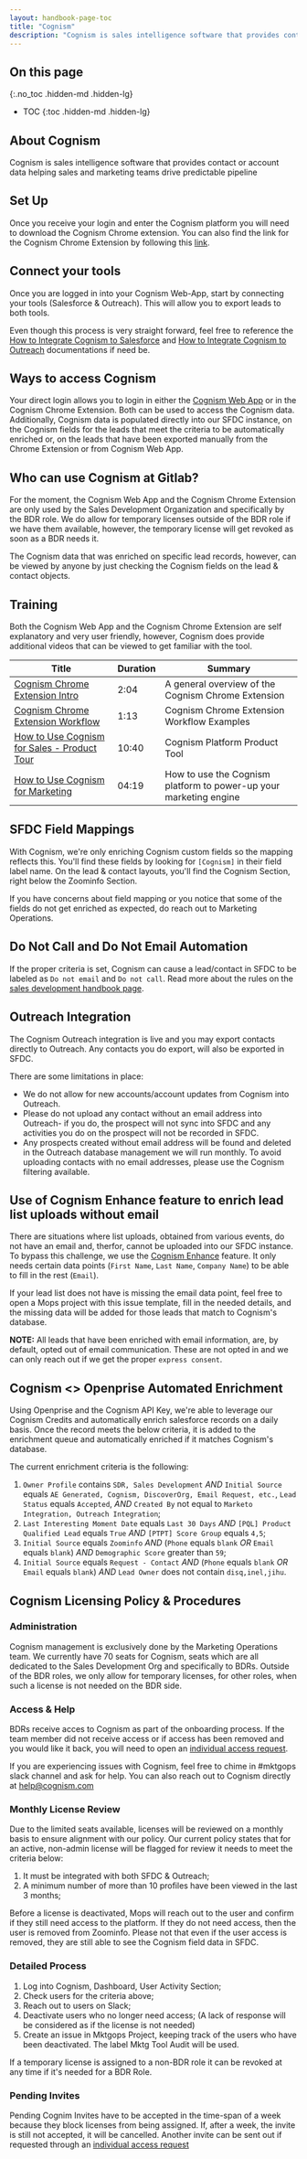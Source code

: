 ```yaml
---
layout: handbook-page-toc
title: "Cognism"
description: "Cognism is sales intelligence software that provides contact or account data helping sales and marketing teams drive predictable pipeline"
---
```


## On this page
{:.no_toc .hidden-md .hidden-lg}

- TOC
{:toc .hidden-md .hidden-lg}

## About Cognism

Cognism is sales intelligence software that provides contact or account data helping sales and marketing teams drive predictable pipeline

## Set Up

Once you receive your login and enter the Cognism platform you will need to download the Cognism Chrome extension. You can also find the link for the Cognism Chrome Extension by following this [link](https://help.cognism.com/hc/en-gb/articles/4403402216722-How-to-install-the-Cognism-Chrome-Extension). 

## Connect your tools

Once you are logged in into your Cognism Web-App, start by connecting your tools (Salesforce & Outreach). This will allow you to export leads to both tools. 

Even though this process is very straight forward, feel free to reference the [How to Integrate Cognism to Salesforce](https://help.cognism.com/hc/en-gb/articles/4407455139602-How-to-Integrate-Cognism-to-Salesforce-) and [How to Integrate Cognism to Outreach](https://help.cognism.com/hc/en-gb/articles/4403394602130-How-to-integrate-Cognism-to-Outreach) documentations if need be. 

## Ways to access Cognism

Your direct login allows you to login in either the [Cognism Web App](https://app.cognism.com/auth/sign-in) or in the Cognism Chrome Extension. Both can be used to access the Cognism data. Additionally, Cognism data is populated directly into our SFDC instance, on the Cognism fields for the leads that meet the criteria to be automatically enriched or, on the leads that have been exported manually from the Chrome Extension or from Cognism Web App. 

## Who can use Cognism at Gitlab?

For the moment, the Cognism Web App and the Cognism Chrome Extension are only used by the Sales Development Organization and specifically by the BDR role. We do allow for temporary licenses outside of the BDR role if we have them available, however, the temporary license will get revoked as soon as a BDR needs it. 

The Cognism data that was enriched on specific lead records, however, can be viewed by anyone by just checking the Cognism fields on the lead & contact objects. 

## Training

Both the Cognism Web App and the Cognism Chrome Extension are self explanatory and very user friendly, however, Cognism does provide additional videos that can be viewed to get familiar with the tool. 

| Title | Duration | Summary |
| ------ | ------ | ------ | 
| [Cognism Chrome Extension Intro](https://www.youtube.com/watch?v=D0kv7aF7Iho&ab_channel=Cognism)| 2:04 | A general overview of the Cognism Chrome Extension|
| [Cognism Chrome Extension Workflow](https://www.youtube.com/watch?v=GduWMj4nzx8&ab_channel=Cognism)| 1:13 | Cognism Chrome Extension Workflow Examples|
| [How to Use Cognism for Sales - Product Tour](https://www.youtube.com/watch?v=4YG5NhxbN-w) | 10:40 | Cognism Platform Product Tool|
| [How to Use Cognism for Marketing](https://www.youtube.com/watch?v=4YG5NhxbN-w) | 04:19 | How to use the Cognism platform to power-up your marketing engine |

## SFDC Field Mappings

With Cognism, we're only enriching Cognism custom fields so the mapping reflects this. You'll find these fields by looking for `[Cognism]` in their field label name. On the lead & contact layouts, you'll find the Cognism Section, right below the Zoominfo Section. 

If you have concerns about field mapping or you notice that some of the fields do not get enriched as expected, do reach out to Marketing Operations. 

## Do Not Call and Do Not Email Automation

If the proper criteria is set, Cognism can cause a lead/contact in SFDC to be labeled as `Do not email` and `Do not call`. Read more about the rules on the [sales development handbook page](/handbook/marketing/sales-development/#do-not-call-and-do-not-email-automations).

## Outreach Integration

The Cognism Outreach integration is live and you may export contacts directly to Outreach. Any contacts you do export, will also be exported in SFDC. 

There are some limitations in place:

- We do not allow for new accounts/account updates from Cognism into Outreach.
- Please do not upload any contact without an email address into Outreach- if you do, the prospect will not sync into SFDC and any activities you do on the prospect will not be recorded in SFDC.
- Any prospects created without email address will be found and deleted in the Outreach database management we will run monthly. To avoid uploading contacts with no email addresses, please use the Cognism filtering available.

## Use of Cognism Enhance feature to enrich lead list uploads without email

There are situations where list uploads, obtained from various events, do not have an email and, therfor, cannot be uploaded into our SFDC instance. To bypass this challenge, we use the [Cognism Enhance](https://help.cognism.com/hc/en-gb/articles/4404423963026-Using-Cognism-Enhance) feature.  It only needs certain data points (`First Name`, `Last Name`, `Company Name`) to be able to fill in the rest (`Email`). 

If your lead list does not have is missing the email data point, feel free to open a Mops project with this issue template, fill in the needed details, and the missing data will be added for those leads that match to Cognism's database. 

**NOTE:** All leads that have been enriched with email information, are, by default, opted out of email communication. These are not opted in and we can only reach out if we get the proper `express consent`. 

## Cognism <> Openprise Automated Enrichment

Using Openprise and the Cognism API Key, we're able to leverage our Cognism Credits and automatically enrich salesforce records on a daily basis. Once the record meets the below criteria, it is added to the enrichment queue and automatically enriched if it matches Cognism's database. 

The current enrichment criteria is the following: 

1. `Owner Profile` contains `SDR, Sales Development` *AND* `Initial Source` equals `AE Generated, Cognism, DiscoverOrg, Email Request, etc.`, `Lead Status` equals `Accepted`, *AND* `Created By` not equal to `Marketo Integration, Outreach Integration`; 
2. `Last Interesting Moment Date` equals `Last 30 Days` *AND* `[PQL] Product Qualified Lead` equals `True` *AND* `[PTPT] Score Group` equals `4,5`;
3. `Initial Source` equals `Zoominfo` *AND* (`Phone` equals `blank` *OR* `Email` equals `blank`) *AND* `Demographic Score` greater than `59`;
4. `Initial Source` equals `Request - Contact` *AND* (`Phone` equals `blank` *OR* `Email` equals `blank`) *AND* `Lead Owner` does not contain `disq,inel,jihu`.

## Cognism Licensing Policy & Procedures

### Administration

Cognism management is exclusively done by the Marketing Operations team. We currently have 70 seats for Cognism, seats which are all dedicated to the Sales Development Org and specifically to BDRs. Outside of the BDR roles, we only allow for temporary licenses, for other roles, when such a license is not needed on the BDR side. 

### Access & Help 

BDRs receive acces to Cognism as part of the onboarding process. If the team member did not receive access or if access has been removed and you would like it back, you will need to open an [individual access request](https://about.gitlab.com/handbook/business-technology/team-member-enablement/onboarding-access-requests/access-requests/). 

If you are experiencing issues with Cognism, feel free to chime in #mktgops slack channel and ask for help. You can also reach out to Cognism directly at help@cognism.com

### Monthly License Review

Due to the limited seats available, licenses will be reviewed on a monthly basis to ensure alignment with our policy. Our current policy states that for an active, non-admin license will be flagged for review it needs to meet the criteria below: 

1. It must be integrated with both SFDC & Outreach; 
2. A minimum number of more than 10 profiles have been viewed in the last 3 months; 

Before a license is deactivated, Mops will reach out to the user and confirm if they still need access to the platform. If they do not need access, then the user is removed from Zoominfo. Please not that even if the user access is removed, they are still able to see the Cognism field data in SFDC. 

### Detailed Process

1. Log into Cognism, Dashboard, User Activity Section;
2. Check users for the criteria above;
3. Reach out to users on Slack;
4. Deactivate users who no longer need access; (A lack of response will be considered as if the license is not needed)
5. Create an issue in Mktgops Project, keeping track of the users who have been deactivated. The label Mktg Tool Audit will be used. 

If a temporary license is assigned to a non-BDR role it can be revoked at any time if it's needed for a BDR Role. 

### Pending Invites

Pending Cognim Invites have to be accepted in the time-span of a week because they block licenses from being assigned. If, after a week, the invite is still not accepted, it will be cancelled. Another invite can be sent out if requested through an [individual access request](https://about.gitlab.com/handbook/business-technology/team-member-enablement/onboarding-access-requests/access-requests/) 

